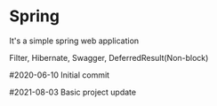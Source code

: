# Spring
It's a simple spring web application

Filter, Hibernate, Swagger, DeferredResult(Non-block)

#2020-06-10
Initial commit

#2021-08-03
Basic project update
